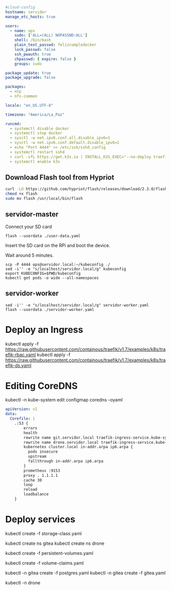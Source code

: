 ```yaml
#cloud-config
hostname: servidor
manage_etc_hosts: true

users:
  - name: ops
    sudo: ['ALL=(ALL) NOPASSWD:ALL']
    shell: /bin/bash
    plain_text_passwd: felizcumpledocker
    lock_passwd: false
    ssh_pwauth: true
    chpasswd: { expire: false }
    groups: sudo

package_update: true
package_upgrade: false

packages:
  - ntp
  - nfs-common

locale: "en_US.UTF-8"

timezone: "America/La_Paz"

runcmd:
  - systemctl disable docker
  - systemctl stop docker
  - sysctl -w net.ipv6.conf.all.disable_ipv6=1
  - sysctl -w net.ipv6.conf.default.disable_ipv6=1
  - echo "Port 4444" >> /etc/ssh/sshd_config
  - systemctl restart sshd
  - curl -sfL https://get.k3s.io | INSTALL_K3S_EXEC="--no-deploy traefik --no-deploy servicelb --cluster-secret=felizcumpledocker --write-kubeconfig /home/ops/kubeconfig" sh -
  - systemctl enable k3s
```

## Download Flash tool from Hypriot

```sh
curl -LO https://github.com/hypriot/flash/releases/download/2.3.0/flash
chmod +x flash
sudo mv flash /usr/local/bin/flash
```

## servidor-master

Connect your SD card

	flash --userdata ./user-data.yaml 
	
Insert the SD card on the RPi and boot the device.

Wait around 5 minutes.

	scp -P 4444 ops@servidor.local:~/kubeconfig ./
	sed -i'' -e "s/localhost/servidor.local/g" kubeconfig
	export KUBECONFIG=$PWD/kubeconfig
	kubectl get pods -o wide --all-namespaces

## servidor-worker

	sed -i'' -e "s/localhost/servidor.local/g" servidor-worker.yaml
	flash --userdata ./servidor-worker.yaml

# Deploy an Ingress

  kubectl apply -f https://raw.githubusercontent.com/containous/traefik/v1.7/examples/k8s/traefik-rbac.yaml
  kubectl apply -f https://raw.githubusercontent.com/containous/traefik/v1.7/examples/k8s/traefik-ds.yaml

# Editing CoreDNS

  kubectl -n kube-system edit configmap coredns -oyaml

```yaml
apiVersion: v1
data:
  Corefile: |
    .:53 {
        errors
        health
        rewrite name git.servidor.local traefik-ingress-service.kube-system.svc.cluster.local
        rewrite name drone.servidor.local traefik-ingress-service.kube-system.svc.cluster.local
        kubernetes cluster.local in-addr.arpa ip6.arpa {
          pods insecure
          upstream
          fallthrough in-addr.arpa ip6.arpa
        }
        prometheus :9153
        proxy . 1.1.1.1
        cache 30
        loop
        reload
        loadbalance
    }
```

# Deploy services

  kubectl create -f storage-class.yaml

  kubectl create ns gitea
  kubectl create ns drone

  kubectl create -f persistent-volumes.yaml

  kubectl create -f volume-claims.yaml
  
  kubectl -n gitea create -f postgres.yaml
  kubectl -n gitea create -f gitea.yaml

  kubectl -n drone 
